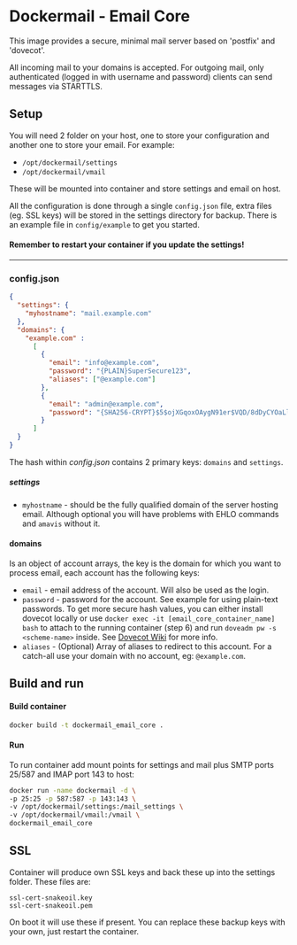 Dockermail - Email Core
==========
This image provides a secure, minimal mail server based on 'postfix' and 'dovecot'.

All incoming mail to your domains is accepted.
For outgoing mail, only authenticated (logged in with username and password) clients can send messages via STARTTLS.

## Setup
You will need 2 folder on your host, one to store your configuration and another one to store your email. For example:
  * `/opt/dockermail/settings`
  * `/opt/dockermail/vmail`

These will be mounted into container and store settings and email on host.

All the configuration is done through a single `config.json` file, extra files (eg. SSL keys) will be stored in the settings directory for backup.
There is an example file in `config/example` to get you started.

#### Remember to restart your container if you update the settings!
---

### config.json
```json
{
  "settings": {
    "myhostname": "mail.example.com"
  },
  "domains": {
    "example.com" :
      [
        {
          "email": "info@example.com",
          "password": "{PLAIN}SuperSecure123",
          "aliases": ["@example.com"]
        },
        {
          "email": "admin@example.com",
          "password": "{SHA256-CRYPT}$5$ojXGqoxOAygN91er$VQD/8dDyCYOaLl2yLJlRFXgl.NSrB3seZGXBRMdZAr6"
        }
      ]
  }
}

```
The hash within *config.json* contains 2 primary keys: `domains` and `settings`.

##### settings
* `myhostname` - should be the fully qualified domain of the server hosting email. Although optional you will have problems with EHLO commands and `amavis` without it.

#### domains
Is an object of account arrays, the key is the domain for which you want to process email, each account has the following keys:
* `email` - email address of the account. Will also be used as the login.
* `password` - password for the account. See example for using plain-text passwords. To get more secure hash values, you can either install dovecot locally or use `docker exec -it [email_core_container_name] bash` to attach to the running container (step 6) and run `doveadm pw -s <scheme-name>` inside.
See [Dovecot Wiki](http://wiki.dovecot.org/Authentication/PasswordSchemes) for more info.
* `aliases` - (Optional) Array of aliases to redirect to this account. For a catch-all use your domain with no account, eg: `@example.com`.

## Build and run

#### Build container
```bash
docker build -t dockermail_email_core .
```
#### Run
To run container add mount points for settings and mail plus SMTP ports 25/587 and IMAP port 143 to host:
```bash
docker run -name dockermail -d \
-p 25:25 -p 587:587 -p 143:143 \
-v /opt/dockermail/settings:/mail_settings \
-v /opt/dockermail/vmail:/vmail \
dockermail_email_core
```

## SSL
Container will produce own SSL keys and back these up into the settings folder. These files are:
```
ssl-cert-snakeoil.key
ssl-cert-snakeoil.pem
```
On boot it will use these if present. You can replace these backup keys with your own, just restart the container.
